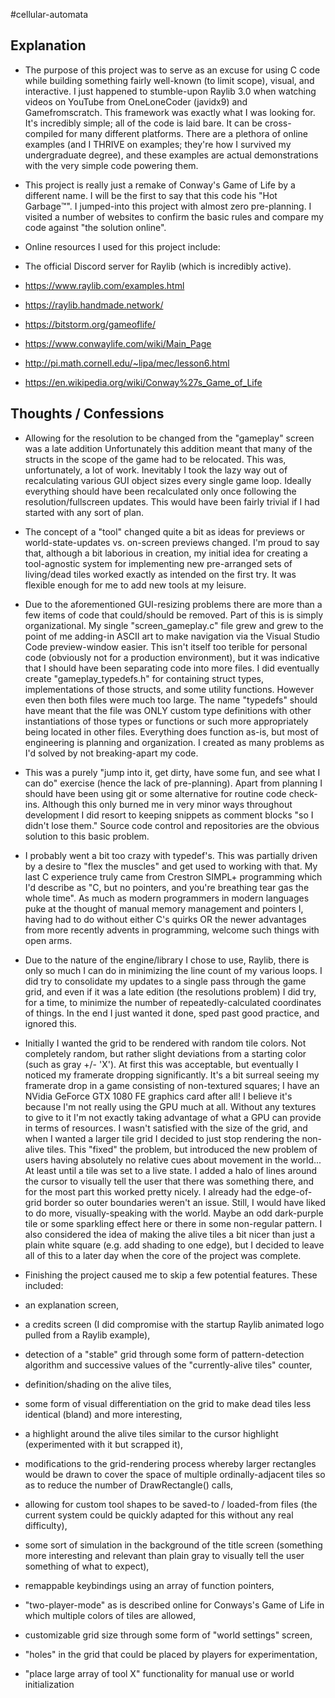 #cellular-automata

## Explanation
- The purpose of this project was to serve as an excuse for using C code while building something fairly well-known (to limit scope), visual, and interactive. I just happened to stumble-upon Raylib 3.0 when watching videos on YouTube from OneLoneCoder (javidx9) and Gamefromscratch. This framework was exactly what I was looking for. It's incredibly simple; all of the code is laid bare. It can be cross-compiled for many different platforms. There are a plethora of online examples (and I THRIVE on examples; they're how I survived my undergraduate degree), and these examples are actual demonstrations with the very simple code powering them.

- This project is really just a remake of Conway's Game of Life by a different name. I will be the first to say that this code his "Hot Garbage:tm:". I jumped-into this project with almost zero pre-planning. I visited a number of websites to confirm the basic rules and compare my code against "the solution online".

- Online resources I used for this project include:
 - The official Discord server for Raylib (which is incredibly active).
 - https://www.raylib.com/examples.html
 - https://raylib.handmade.network/
 - https://bitstorm.org/gameoflife/
 - https://www.conwaylife.com/wiki/Main_Page
 - http://pi.math.cornell.edu/~lipa/mec/lesson6.html
 - https://en.wikipedia.org/wiki/Conway%27s_Game_of_Life


## Thoughts / Confessions

- Allowing for the resolution to be changed from the "gameplay" screen was a late addition Unfortunately this addition meant that many of the structs in the scope of the game had to be relocated. This was, unfortunately, a lot of work. Inevitably I took the lazy way out of recalculating various GUI object sizes every single game loop. Ideally everything should have been recalculated only once following the resolution/fullscreen updates. This would have been fairly trivial if I had started with any sort of plan.

- The concept of a "tool" changed quite a bit as ideas for previews or world-state-updates vs. on-screen previews changed. I'm proud to say that, although a bit laborious in creation, my initial idea for creating a tool-agnostic system for implementing new pre-arranged sets of living/dead tiles worked exactly as intended on the first try. It was flexible enough for me to add new tools at my leisure.

- Due to the aforementioned GUI-resizing problems there are more than a few items of code that could/should be removed. Part of this is is simply organizational. My single "screen_gameplay.c" file grew and grew to the point of me adding-in ASCII art to make navigation via the Visual Studio Code preview-window easier. This isn't itself too terible for personal code (obviously not for a production environment), but it was indicative that I should have been separating code into more files. I did eventually create "gameplay_typedefs.h" for containing struct types, implementations of those structs, and some utility functions. However even then both files were much too large. The name "typedefs" should have meant that the file was ONLY custom type definitions with other instantiations of those types or functions or such more appropriately being located in other files. Everything does function as-is, but most of engineering is planning and organization. I created as many problems as I'd solved by not breaking-apart my code.

- This was a purely "jump into it, get dirty, have some fun, and see what I can do" exercise (hence the lack of pre-planning). Apart from planning I should have been using git or some alternative for routine code check-ins. Although this only burned me in very minor ways throughout development I did resort to keeping snippets as comment blocks "so I didn't lose them." Source code control and repositories are the obvious solution to this basic problem.

- I probably went a bit too crazy with typedef's. This was partially driven by a desire to "flex the muscles" and get used to working with that. My last C experience truly came from Crestron SIMPL+ programming which I'd describe as "C, but no pointers, and you're breathing tear gas the whole time". As much as modern programmers in modern languages puke at the thought of manual memory management and pointers I, having had to do without either C's quirks OR the newer advantages from more recently advents in programming, welcome such things with open arms.

- Due to the nature of the engine/library I chose to use, Raylib, there is only so much I can do in minimizing the line count of my various loops. I did try to consolidate my updates to a single pass through the game grid, and even if it was a late edition (the resolutions problem) I did try, for a time, to minimize the number of repeatedly-calculated coordinates of things. In the end I just wanted it done, sped past good practice, and ignored this.

- Initially I wanted the grid to be rendered with random tile colors. Not completely random, but rather slight deviations from a starting color (such as gray +/- 'X'). At first this was acceptable, but eventually I noticed my framerate dropping significantly. It's a bit surreal seeing my framerate drop in a game consisting of non-textured squares; I have an NVidia GeForce GTX 1080 FE graphics card after all! I believe it's because I'm not really using the GPU much at all. Without any textures to give to it I'm not exactly taking advantage of what a GPU can provide in terms of resources. I wasn't satisfied with the size of the grid, and when I wanted a larger tile grid I decided to just stop rendering the non-alive tiles. This "fixed" the problem, but introduced the new problem of users having absolutely no relative cues about movement in the world... At least until a tile was set to a live state. I added a halo of lines around the cursor to visually tell the user that there was something there, and for the most part this worked pretty nicely. I already had the edge-of-grid border so outer boundaries weren't an issue. Still, I would have liked to do more, visually-speaking with the world. Maybe an odd dark-purple tile or some sparkling effect here or there in some non-regular pattern. I also considered the idea of making the alive tiles a bit nicer than just a plain white square (e.g. add shading to one edge), but I decided to leave all of this to a later day when the core of the project was complete.

- Finishing the project caused me to skip a few potential features. These included:
 - an explanation screen,
 - a credits screen (I did compromise with the startup Raylib animated logo pulled from a Raylib example),
 - detection of a "stable" grid through some form of pattern-detection algorithm and successive values of the "currently-alive tiles" counter,
 - definition/shading on the alive tiles,
 - some form of visual differentiation on the grid to make dead tiles less identical (bland) and more interesting,
 - a highlight around the alive tiles similar to the cursor highlight (experimented with it but scrapped it),
 - modifications to the grid-rendering process whereby larger rectangles would be drawn to cover the space of multiple ordinally-adjacent tiles so as to reduce the number of DrawRectangle() calls,
 - allowing for custom tool shapes to be saved-to / loaded-from files (the current system could be quickly adapted for this without any real difficulty),
 - some sort of simulation in the background of the title screen (something more interesting and relevant than plain gray to visually tell the user something of what to expect),
 - remappable keybindings using an array of function pointers,
 - "two-player-mode" as is described online for Conways's Game of Life in which multiple colors of tiles are allowed,
 - customizable grid size through some form of "world settings" screen,
 - "holes" in the grid that could be placed by players for experimentation,
 - "place large array of tool X" functionality for manual use or world initialization